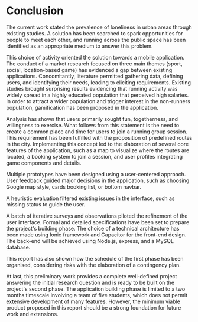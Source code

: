 # Conclusion
The current work stated the prevalence of loneliness in urban areas through existing studies.
A solution has been searched to spark opportunities for people to meet each other,
and running across the public space has been identified as an appropriate medium to answer this problem.

This choice of activity oriented the solution towards a mobile application.
The conduct of a market research focused on three main themes (sport, social, location-based game) has evidenced a gap between existing applications.
Concomitantly, literature permitted gathering data, defining users, and identifying their needs, leading to eliciting requirements.
Existing studies brought surprising results evidencing that running activity was widely spread in a highly educated population that perceived high salaries.
In order to attract a wider population and trigger interest in the non-runners population, gamification has been proposed in the application. 

Analysis has shown that users primarily sought fun, togetherness, and willingness to exercise.
What follows from this statement is the need to create a common place and time for users to join a running group session.
This requirement has been fulfilled with the proposition of predefined routes in the city.
Implementing this concept led to the elaboration of several core features of the application, such as a map to visualize where
the routes are located, a booking system to join a session, and user profiles integrating game components and details.

Multiple prototypes have been designed using a user-centered approach.
User feedback guided major decisions in the application, such as choosing Google map style, cards booking list, or bottom navbar.

A heuristic evaluation filtered existing issues in the interface, such as missing status to guide the user.

A batch of iterative surveys and observations piloted the refinement of the user interface.
Formal and detailed specifications have been set to prepare the project's building phase.
The choice of a technical architecture has been made using Ionic framework and Capacitor for the front-end design.
The back-end will be achieved using Node.js, express, and a MySQL database.

This report has also shown how the schedule of the first phase has been organised, considering risks with the elaboration of a contingency plan.

At last, this preliminary work provides a complete well-defined project answering the initial research question and is ready to be built
on the project's second phase. The application building phase is limited to a two months timescale involving a team of five students,
which does not permit extensive development of many features.
However, the minimum viable product proposed in this report should be a strong foundation for future work and extensions.
